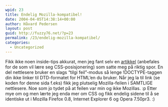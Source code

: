 ```yaml
---
wpid: 23
title: Endelig Mozilla-kompatibel!
date: 2004-04-05T14:38:14+00:00
author: Håvard Pedersen
layout: post
guid: http://fuzzy76.net/?p=23
permalink: /23/endelig-mozilla-kompatibel/
categories:
  - Uncategorized
---
```

Fikk ikke noen inside-tips akkurat, men jeg fant selv en <a href="http://www.alistapart.com/articles/journey/" target="_blank" rel="noopener">artikkel</a> (anbefales for de som vil lære seg CSS-posisjonering) som satte meg på riktig spor. En del nettlesere bruker en slags &#8220;tilgi feil&#8221;-modus så lenge !DOCTYPE-taggen din ikke linker til DTD-formatet for HTML&#8217;en du bruker. Når jeg la til link (se koden for denne sida f.eks) fikk jeg plutselig Mozilla-feilen i SAMTLIGE nettlesere. Noe som jo tydet på at feilen var min og ikke Mozillas. :p Etter mye om og men lærte jeg enda mer om CSS og fikk endelig sidene til å se identiske ut i Mozilla Firefox 0.8, Internet Explorer 6 og Opera 7.50pr3. :)
